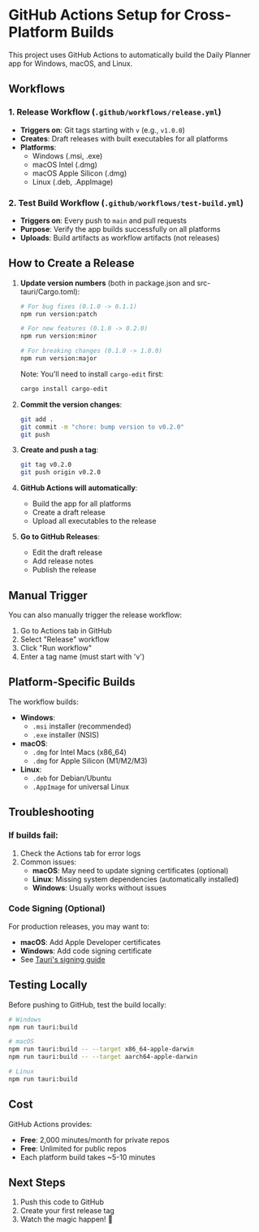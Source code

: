 # GitHub Actions Setup for Cross-Platform Builds

This project uses GitHub Actions to automatically build the Daily Planner app for Windows, macOS, and Linux.

## Workflows

### 1. **Release Workflow** (`.github/workflows/release.yml`)
- **Triggers on**: Git tags starting with `v` (e.g., `v1.0.0`)
- **Creates**: Draft releases with built executables for all platforms
- **Platforms**: 
  - Windows (.msi, .exe)
  - macOS Intel (.dmg)
  - macOS Apple Silicon (.dmg)
  - Linux (.deb, .AppImage)

### 2. **Test Build Workflow** (`.github/workflows/test-build.yml`)
- **Triggers on**: Every push to `main` and pull requests
- **Purpose**: Verify the app builds successfully on all platforms
- **Uploads**: Build artifacts as workflow artifacts (not releases)

## How to Create a Release

1. **Update version numbers** (both in package.json and src-tauri/Cargo.toml):
   ```bash
   # For bug fixes (0.1.0 -> 0.1.1)
   npm run version:patch
   
   # For new features (0.1.0 -> 0.2.0)
   npm run version:minor
   
   # For breaking changes (0.1.0 -> 1.0.0)
   npm run version:major
   ```
   
   Note: You'll need to install `cargo-edit` first:
   ```bash
   cargo install cargo-edit
   ```

2. **Commit the version changes**:
   ```bash
   git add .
   git commit -m "chore: bump version to v0.2.0"
   git push
   ```

3. **Create and push a tag**:
   ```bash
   git tag v0.2.0
   git push origin v0.2.0
   ```

4. **GitHub Actions will automatically**:
   - Build the app for all platforms
   - Create a draft release
   - Upload all executables to the release

5. **Go to GitHub Releases**:
   - Edit the draft release
   - Add release notes
   - Publish the release

## Manual Trigger

You can also manually trigger the release workflow:
1. Go to Actions tab in GitHub
2. Select "Release" workflow
3. Click "Run workflow"
4. Enter a tag name (must start with 'v')

## Platform-Specific Builds

The workflow builds:
- **Windows**: 
  - `.msi` installer (recommended)
  - `.exe` installer (NSIS)
- **macOS**:
  - `.dmg` for Intel Macs (x86_64)
  - `.dmg` for Apple Silicon (M1/M2/M3)
- **Linux**:
  - `.deb` for Debian/Ubuntu
  - `.AppImage` for universal Linux

## Troubleshooting

### If builds fail:
1. Check the Actions tab for error logs
2. Common issues:
   - **macOS**: May need to update signing certificates (optional)
   - **Linux**: Missing system dependencies (automatically installed)
   - **Windows**: Usually works without issues

### Code Signing (Optional)
For production releases, you may want to:
- **macOS**: Add Apple Developer certificates
- **Windows**: Add code signing certificate
- See [Tauri's signing guide](https://tauri.app/v1/guides/distribution/sign/)

## Testing Locally

Before pushing to GitHub, test the build locally:
```bash
# Windows
npm run tauri:build

# macOS
npm run tauri:build -- --target x86_64-apple-darwin
npm run tauri:build -- --target aarch64-apple-darwin

# Linux
npm run tauri:build
```

## Cost

GitHub Actions provides:
- **Free**: 2,000 minutes/month for private repos
- **Free**: Unlimited for public repos
- Each platform build takes ~5-10 minutes

## Next Steps

1. Push this code to GitHub
2. Create your first release tag
3. Watch the magic happen! 🎉